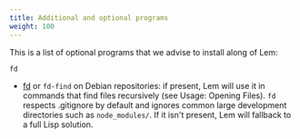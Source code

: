 ```yaml
---
title: Additional and optional programs
weight: 100
---
```


This is a list of optional programs that we advise to install along of Lem:

```
fd
```

- [fd](https://github.com/sharkdp/fd) or `fd-find` on Debian repositories: if present, Lem will use it in commands that find files recursively (see Usage: Opening Files). `fd` respects .gitignore by default and ignores common large development directories such as `node_modules/`. If it isn't present, Lem will fallback to a full Lisp solution.
